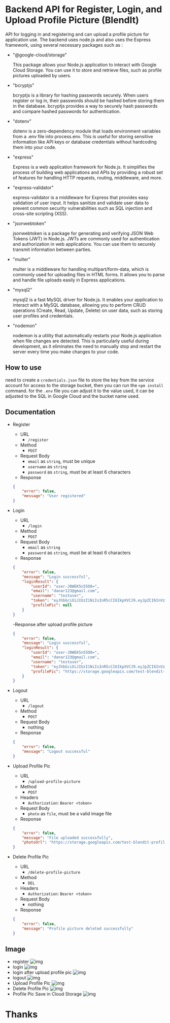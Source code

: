 # Backend API for Register, Login, and Upload Profile Picture (BlendIt)
API for logging in and registering and can upload a profile picture for application use. The backend uses node.js and also uses the Express framework, using several necessary packages such as :

- "@google-cloud/storage"

    This package allows your Node.js application to interact with Google Cloud Storage. You can use it to store and retrieve files, such as profile pictures uploaded by users.

- "bcryptjs"

    bcryptjs is a library for hashing passwords securely. When users register or log in, their passwords should be hashed before storing them in the database. bcryptjs provides a way to securely hash passwords and compare hashed passwords for authentication.

- "dotenv"

    dotenv is a zero-dependency module that loads environment variables from a .env file into process.env. This is useful for storing sensitive information like API keys or database credentials without hardcoding them into your code.

- "express"

    Express is a web application framework for Node.js. It simplifies the process of building web applications and APIs by providing a robust set of features for handling HTTP requests, routing, middleware, and more.

- "express-validator"

    express-validator is a middleware for Express that provides easy validation of user input. It helps sanitize and validate user data to prevent common security vulnerabilities such as SQL injection and cross-site scripting (XSS).

- "jsonwebtoken"

    jsonwebtoken is a package for generating and verifying JSON Web Tokens (JWT) in Node.js. JWTs are commonly used for authentication and authorization in web applications. You can use them to securely transmit information between parties.

- "multer"

    multer is a middleware for handling multipart/form-data, which is commonly used for uploading files in HTML forms. It allows you to parse and handle file uploads easily in Express applications.

- "mysql2"

    mysql2 is a fast MySQL driver for Node.js. It enables your application to interact with a MySQL database, allowing you to perform CRUD operations (Create, Read, Update, Delete) on user data, such as storing user profiles and credentials.

- "nodemon"

    nodemon is a utility that automatically restarts your Node.js application when file changes are detected. This is particularly useful during development, as it eliminates the need to manually stop and restart the server every time you make changes to your code.

## How to use
need to create a `credentials.json` file to store the key from the service account for access to the storage bucket, then you can run the `npm install` command. for the `.env` file you can adjust it to the value used, it can be adjusted to the SQL in Google Cloud and the bucket name used.

## Documentation
- Register
    - URL
        - `/register`
    - Method
        - `POST`
    - Request Body
        - `email` as `string`, must be unique
        - `username` as `string`
        - `password` as `string`, must be at least 6 characters
    - Response
    ```json
    {
        "error": false,
        "message": "User registered"
    }
    ```

- Login
    - URL
        - `/login`
    - Method
        - `POST`
    - Request Body
        - `email` as `string`
        - `password` as `string`, must be at least 6 characters
    - Response
    ```json
    {
        "error": false,
        "message": "Login successful",
        "loginResult": {
            "userId": "user-J0WEK5n55O0=",
            "email": "danar123@gmail.com",
            "username": "testuser",
            "token": "eyJhbGciOiJIUzI1NiIsInR5cCI6IkpXVCJ9.eyJpZCI6InVzZXItSjBXRUs1bjU1TzA9IiwiaWF0IjoxNzE2NzI5NDMwLCJleHAiOjE3MTY3MzMwMzB9.ofbDhvUz_8K9pFdZoF-B-qTfooFzPhbAEUvkCcTX7j4",
            "profilePic": null
        }
    }
    ```
    -Response after upload profile picture
    ```json
    {
        "error": false,
        "message": "Login successful",
        "loginResult": {
            "userId": "user-J0WEK5n55O0=",
            "email": "danar123@gmail.com",
            "username": "testuser",
            "token": "eyJhbGciOiJIUzI1NiIsInR5cCI6IkpXVCJ9.eyJpZCI6InVzZXItSjBXRUs1bjU1TzA9IiwiaWF0IjoxNzE2NzMwNTExLCJleHAiOjE3MTY3MzQxMTF9.047n454gllUpG3q4JtlS9LoFLPfxAx-isna6xFTqiVQ",
            "profilePic": "https://storage.googleapis.com/test-blendit-profilepic/user-J0WEK5n55O0=/profile_picture_1716730501733.jpg"
        }
    }
    ```

- Logout
    - URL
        - `/logout`
    - Method
        - `POST`
    - Request Body
        - nothing
    - Response
    ```json
    {
        "error": false,
        "message": "Logout successful"
    }
    ```

- Upload Profile Pic
    - URL
        - `/upload-profile-picture`
    - Method
        - `POST`
    - Headers
        - `Authorization`: `Bearer <token>`
    - Request Body
        - `photo` as `file`, must be a valid image file
    - Response
    ```json
    {
        "error": false,
        "message": "File uploaded successfully",
        "photoUrl": "https://storage.googleapis.com/test-blendit-profilepic/user-J0WEK5n55O0=/profile_picture_1716730501733.jpg"
    }
    ```

- Delete Profile Pic
    - URL
        - `/delete-profile-picture`
    - Method
        - `DEL`
    - Headers
        - `Authorization`: `Bearer <token>`
    - Request Body
        - nothing
    - Response
    ```json
    {
        "error": false,
        "message": "Profile picture deleted successfully"
    }
    ```

## Image
- register
![img](images/a.png)
- login
![img](images/b.png)
- login after upload profile pic
![img](images/c.png)
- logout
![img](images/d.png)
- Upload Profile Pic
![img](images/e.png)
- Delete Profile Pic
![img](images/f.png)
- Profile Pic Save in Cloud Storage
![img](images/g.png)

# Thanks